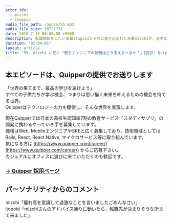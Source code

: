 ```yaml
---
actor_ids:
  - mizchi
  - itopoid
audio_file_path: /audio/55.mp3
audio_file_size: 30727731
date: 2018-7-13 00:00:00 +0900
description: 転職相談をしたい後輩itopoidとそれに巻き込まれた先輩mizchiが、若手エンジニアは転職をどう考えればいいのかについて話しました。ゲーム業界からウェブ系ベンチャー、そして現在フリーランスで活躍するmizchi。メーカーに新卒入社し、ウェブ業界に転職を考えているitopoid。以上二人でお送りします。
duration: "01:04:01"
layout: article
title: "55. mizchi に聞く「若手エンジニアの転職はどう考えるべきか？」【提供: Quipper】"
---
```


## 本エピソードは、Quipperの提供でお送りします

「世界の果てまで、最高の学びを届けよう」  
すべての子供たちが学ぶ機会、つまりは思い描く未来を叶えるための機会を持てる世界。  
Quipperはテクノロジーの力を駆使し、そんな世界を実現します。  

現在Quipperでは日本の高校生認知率7割の教育サービス「スタディサプリ」の開発に携わるやっていき手を募集しています。  
職種はWeb, MobileエンジニアやSREと広く募集しており、技術領域としてはRails, React, React Native, マイクロサービス等に取り組んでいます。  
気になる方は [https://www.quipper.com/career/](https://www.quipper.com/career/) からご応募下さい。  
カジュアルにオフィスに遊びに来ていただくのも歓迎です。  
### [→ Quipper 採用ページ](https://www.quipper.com/career/)

## パーソナリティからのコメント

mizchi「撮れ高を意識して過激なことを言いましたごめんなさい」  
itopoid「mizchiさんのアドバイス通りに動いたら、転職先が決まりそうな所まで来ました」
